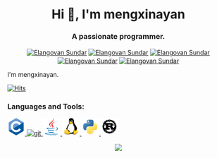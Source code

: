 
<!--
### Hi there 👋

**mengxinayan/mengxinayan** is a ✨ _special_ ✨ repository because its `README.md` (this file) appears on your GitHub profile.

Here are some ideas to get you started:

- 🔭 I’m currently working on ...
- 🌱 I’m currently learning ...
- 👯 I’m looking to collaborate on ...
- 🤔 I’m looking for help with ...
- 💬 Ask me about ...
- 📫 How to reach me: ...
- 😄 Pronouns: ...
- ⚡ Fun fact: ...
### Hi there 👋
### Some Repo
-->

<h1 align="center">Hi 👋, I'm mengxinayan</h1>
<h3 align="center">A passionate programmer.</h3>

<p align="center">
  <a href="https://github.com/mengxinayan" target="_blank"><img align="center" src="https://cdn.jsdelivr.net/npm/simple-icons@3.0.1/icons/github.svg" alt="Elangovan Sundar" height="20" width="20" /></a>
  <a href="https://www.linkedin.com/in/yanhoucs" target="_blank"><img align="center" src="https://cdn.jsdelivr.net/npm/simple-icons@3.0.1/icons/linkedin.svg" alt="Elangovan Sundar" height="20" width="20" /></a>
  <a href="https://mengxinayan.medium.com/" target="_blank"><img align="center" src="https://cdn.jsdelivr.net/npm/simple-icons@3.0.1/icons/medium.svg" alt="Elangovan Sundar" height="20" width="20" /></a>
  <a href="https://www.zhihu.com/people/meng-xin-a-yan" target="_blank"><img align="center" src="https://cdn.jsdelivr.net/npm/simple-icons@3.0.1/icons/zhihu.svg" alt="Elangovan Sundar" height="20" width="20" /></a> 
  <a href="https://raw.githubusercontent.com/mengxinayan/mengxinayan/main/pics/wechat_qrcode_mengxinayan.jpg" target="_blank"><img align="center" src="https://cdn.jsdelivr.net/npm/simple-icons@3.0.1/icons/wechat.svg" alt="Elangovan Sundar" height="20" width="20" /></a> 
</p>

I'm mengxinayan. 

[![Hits](https://hits.seeyoufarm.com/api/count/incr/badge.svg?url=https%3A%2F%2Fgithub.com%2Fmengxinayan&count_bg=%2379C83D&title_bg=%23555555&icon=github.svg&icon_color=%23E7E7E7&title=visitors&edge_flat=false)](https://hits.seeyoufarm.com)

<h3 align="left">Languages and Tools:</h3>
<p align="left"> <a href="https://www.cprogramming.com/" target="_blank"> <img src="https://raw.githubusercontent.com/devicons/devicon/master/icons/c/c-original.svg" alt="c" width="40" height="40"/> </a> <a href="https://git-scm.com/" target="_blank"> <img src="https://www.vectorlogo.zone/logos/git-scm/git-scm-icon.svg" alt="git" width="40" height="40"/> </a> <a href="https://www.java.com" target="_blank"> <img src="https://raw.githubusercontent.com/devicons/devicon/master/icons/java/java-original.svg" alt="java" width="40" height="40"/> </a> <a href="https://www.linux.org/" target="_blank"> <img src="https://raw.githubusercontent.com/devicons/devicon/master/icons/linux/linux-original.svg" alt="linux" width="40" height="40"/> </a> <a href="https://www.python.org" target="_blank"> <img src="https://raw.githubusercontent.com/devicons/devicon/master/icons/python/python-original.svg" alt="python" width="40" height="40"/> </a> <a href="https://www.rust-lang.org" target="_blank"> <img src="https://raw.githubusercontent.com/devicons/devicon/master/icons/rust/rust-plain.svg" alt="rust" width="40" height="40"/> </a> </p>

<p align="center">  
  <a href="https://github.com/mengxinayan">
    <img align="center" src="https://github-readme-stats.anuraghazra1.vercel.app/api?username=mengxinayan&show_icons=true&include_all_commits=true&theme=buefy"/>
  </a>
</p>

<!-- 
<p align="center"> 
  <a href="https://github.com/mengxinayan">
    <img align="center" src="https://github-readme-stats.anuraghazra1.vercel.app/api/top-langs/?username=mengxinayan&layout=compact&theme=buefy" />
  </a>
</p> 
-->
